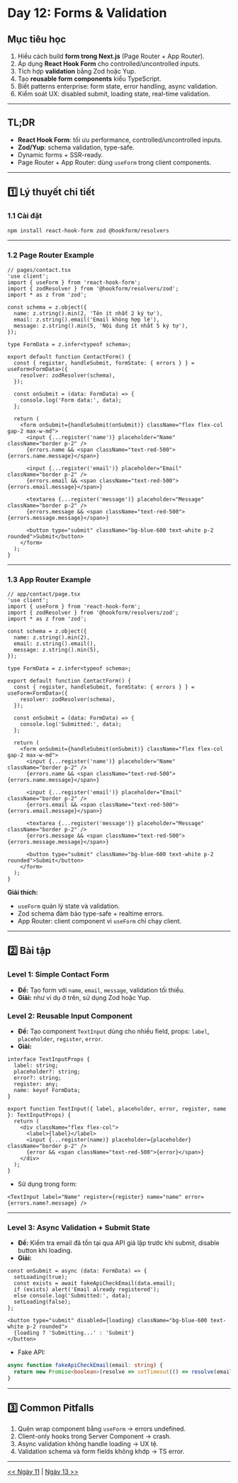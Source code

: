 # Day 12: Forms & Validation

## Mục tiêu học

1. Hiểu cách build **form trong Next.js** (Page Router + App Router).
2. Áp dụng **React Hook Form** cho controlled/uncontrolled inputs.
3. Tích hợp **validation** bằng Zod hoặc Yup.
4. Tạo **reusable form components** kiểu TypeScript.
5. Biết patterns enterprise: form state, error handling, async validation.
6. Kiểm soát UX: disabled submit, loading state, real-time validation.

---

## TL;DR

* **React Hook Form**: tối ưu performance, controlled/uncontrolled inputs.
* **Zod/Yup**: schema validation, type-safe.
* Dynamic forms + SSR-ready.
* Page Router + App Router: dùng `useForm` trong client components.

---

## 1️⃣ Lý thuyết chi tiết

### 1.1 Cài đặt

```bash
npm install react-hook-form zod @hookform/resolvers
```

---

### 1.2 Page Router Example

```tsx
// pages/contact.tsx
'use client';
import { useForm } from 'react-hook-form';
import { zodResolver } from '@hookform/resolvers/zod';
import * as z from 'zod';

const schema = z.object({
  name: z.string().min(2, 'Tên ít nhất 2 ký tự'),
  email: z.string().email('Email không hợp lệ'),
  message: z.string().min(5, 'Nội dung ít nhất 5 ký tự'),
});

type FormData = z.infer<typeof schema>;

export default function ContactForm() {
  const { register, handleSubmit, formState: { errors } } = useForm<FormData>({
    resolver: zodResolver(schema),
  });

  const onSubmit = (data: FormData) => {
    console.log('Form data:', data);
  };

  return (
    <form onSubmit={handleSubmit(onSubmit)} className="flex flex-col gap-2 max-w-md">
      <input {...register('name')} placeholder="Name" className="border p-2" />
      {errors.name && <span className="text-red-500">{errors.name.message}</span>}

      <input {...register('email')} placeholder="Email" className="border p-2" />
      {errors.email && <span className="text-red-500">{errors.email.message}</span>}

      <textarea {...register('message')} placeholder="Message" className="border p-2" />
      {errors.message && <span className="text-red-500">{errors.message.message}</span>}

      <button type="submit" className="bg-blue-600 text-white p-2 rounded">Submit</button>
    </form>
  );
}
```

---

### 1.3 App Router Example

```tsx
// app/contact/page.tsx
'use client';
import { useForm } from 'react-hook-form';
import { zodResolver } from '@hookform/resolvers/zod';
import * as z from 'zod';

const schema = z.object({
  name: z.string().min(2),
  email: z.string().email(),
  message: z.string().min(5),
});

type FormData = z.infer<typeof schema>;

export default function ContactForm() {
  const { register, handleSubmit, formState: { errors } } = useForm<FormData>({
    resolver: zodResolver(schema),
  });

  const onSubmit = (data: FormData) => {
    console.log('Submitted:', data);
  };

  return (
    <form onSubmit={handleSubmit(onSubmit)} className="flex flex-col gap-2 max-w-md">
      <input {...register('name')} placeholder="Name" className="border p-2" />
      {errors.name && <span className="text-red-500">{errors.name.message}</span>}

      <input {...register('email')} placeholder="Email" className="border p-2" />
      {errors.email && <span className="text-red-500">{errors.email.message}</span>}

      <textarea {...register('message')} placeholder="Message" className="border p-2" />
      {errors.message && <span className="text-red-500">{errors.message.message}</span>}

      <button type="submit" className="bg-blue-600 text-white p-2 rounded">Submit</button>
    </form>
  );
}
```

**Giải thích:**

* `useForm` quản lý state và validation.
* Zod schema đảm bảo type-safe + realtime errors.
* App Router: client component vì `useForm` chỉ chạy client.

---

## 2️⃣ Bài tập

### **Level 1: Simple Contact Form**

* **Đề:** Tạo form với `name`, `email`, `message`, validation tối thiểu.
* **Giải:** như ví dụ ở trên, sử dụng Zod hoặc Yup.

### **Level 2: Reusable Input Component**

* **Đề:** Tạo component `TextInput` dùng cho nhiều field, props: `label`, `placeholder`, `register`, `error`.
* **Giải:**

```tsx
interface TextInputProps {
  label: string;
  placeholder?: string;
  error?: string;
  register: any;
  name: keyof FormData;
}

export function TextInput({ label, placeholder, error, register, name }: TextInputProps) {
  return (
    <div className="flex flex-col">
      <label>{label}</label>
      <input {...register(name)} placeholder={placeholder} className="border p-2" />
      {error && <span className="text-red-500">{error}</span>}
    </div>
  );
}
```

* Sử dụng trong form:

```tsx
<TextInput label="Name" register={register} name="name" error={errors.name?.message} />
```

---

### **Level 3: Async Validation + Submit State**

* **Đề:** Kiểm tra email đã tồn tại qua API giả lập trước khi submit, disable button khi loading.
* **Giải:**

```tsx
const onSubmit = async (data: FormData) => {
  setLoading(true);
  const exists = await fakeApiCheckEmail(data.email);
  if (exists) alert('Email already registered');
  else console.log('Submitted:', data);
  setLoading(false);
};

<button type="submit" disabled={loading} className="bg-blue-600 text-white p-2 rounded">
  {loading ? 'Submitting...' : 'Submit'}
</button>
```

* Fake API:

```ts
async function fakeApiCheckEmail(email: string) {
  return new Promise<boolean>(resolve => setTimeout(() => resolve(email === 'test@example.com'), 1000));
}
```

---

## 3️⃣ Common Pitfalls

1. Quên wrap component bằng `useForm` → errors undefined.
2. Client-only hooks trong Server Component → crash.
3. Async validation không handle loading → UX tệ.
4. Validation schema và form fields không khớp → TS error.

---

[<< Ngày 11](./Day11.md) | [Ngày 13 >>](./Day13.md)

